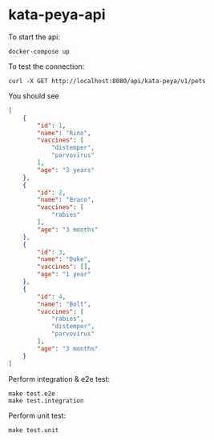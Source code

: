# kata-peya-api

To start the api:
```shell
docker-compose up
```

To test the connection:
```shell
curl -X GET http://localhost:8080/api/kata-peya/v1/pets
```

You should see
```json
[
    {
        "id": 1,
        "name": "Rino",
        "vaccines": [
            "distemper",
            "parvovirus"
        ],
        "age": "3 years"
    },
    {
        "id": 2,
        "name": "Braco",
        "vaccines": [
            "rabies"
        ],
        "age": "3 months"
    },
    {
        "id": 3,
        "name": "Duke",
        "vaccines": [],
        "age": "1 year"
    },
    {
        "id": 4,
        "name": "Bolt",
        "vaccines": [
            "rabies",
            "distemper",
            "parvovirus"
        ],
        "age": "3 months"
    }
]
```

Perform integration & e2e test:
```shell
make test.e2e
make test.integration
```

Perform unit test:
```shell
make test.unit
```